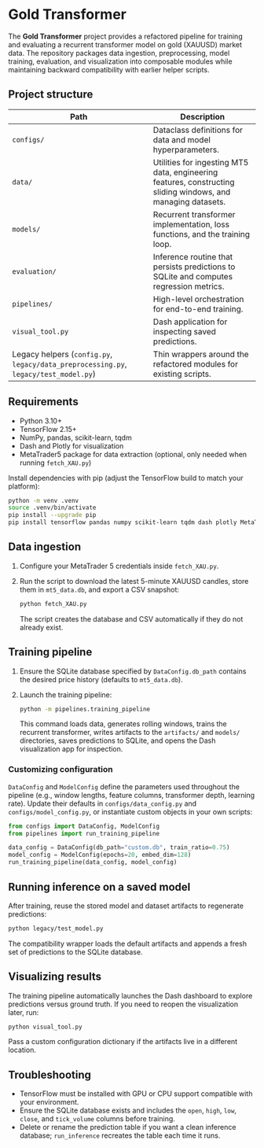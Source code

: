 # Gold Transformer

The **Gold Transformer** project provides a refactored pipeline for training and evaluating a recurrent transformer model on gold (XAUUSD) market data. The repository packages data ingestion, preprocessing, model training, evaluation, and visualization into composable modules while maintaining backward compatibility with earlier helper scripts.

## Project structure

| Path | Description |
| --- | --- |
| `configs/` | Dataclass definitions for data and model hyperparameters. |
| `data/` | Utilities for ingesting MT5 data, engineering features, constructing sliding windows, and managing datasets. |
| `models/` | Recurrent transformer implementation, loss functions, and the training loop. |
| `evaluation/` | Inference routine that persists predictions to SQLite and computes regression metrics. |
| `pipelines/` | High-level orchestration for end-to-end training. |
| `visual_tool.py` | Dash application for inspecting saved predictions. |
| Legacy helpers (`config.py`, `legacy/data_preprocessing.py`, `legacy/test_model.py`) | Thin wrappers around the refactored modules for existing scripts. |

## Requirements

- Python 3.10+
- TensorFlow 2.15+
- NumPy, pandas, scikit-learn, tqdm
- Dash and Plotly for visualization
- MetaTrader5 package for data extraction (optional, only needed when running `fetch_XAU.py`)

Install dependencies with pip (adjust the TensorFlow build to match your platform):

```bash
python -m venv .venv
source .venv/bin/activate
pip install --upgrade pip
pip install tensorflow pandas numpy scikit-learn tqdm dash plotly MetaTrader5
```

## Data ingestion

1. Configure your MetaTrader 5 credentials inside `fetch_XAU.py`.
2. Run the script to download the latest 5-minute XAUUSD candles, store them in `mt5_data.db`, and export a CSV snapshot:

   ```bash
   python fetch_XAU.py
   ```

   The script creates the database and CSV automatically if they do not already exist.

## Training pipeline

1. Ensure the SQLite database specified by `DataConfig.db_path` contains the desired price history (defaults to `mt5_data.db`).
2. Launch the training pipeline:

   ```bash
   python -m pipelines.training_pipeline
   ```

   This command loads data, generates rolling windows, trains the recurrent transformer, writes artifacts to the `artifacts/` and `models/` directories, saves predictions to SQLite, and opens the Dash visualization app for inspection.

### Customizing configuration

`DataConfig` and `ModelConfig` define the parameters used throughout the pipeline (e.g., window lengths, feature columns, transformer depth, learning rate). Update their defaults in `configs/data_config.py` and `configs/model_config.py`, or instantiate custom objects in your own scripts:

```python
from configs import DataConfig, ModelConfig
from pipelines import run_training_pipeline

data_config = DataConfig(db_path="custom.db", train_ratio=0.75)
model_config = ModelConfig(epochs=20, embed_dim=128)
run_training_pipeline(data_config, model_config)
```

## Running inference on a saved model

After training, reuse the stored model and dataset artifacts to regenerate predictions:

```bash
python legacy/test_model.py
```

The compatibility wrapper loads the default artifacts and appends a fresh set of predictions to the SQLite database.

## Visualizing results

The training pipeline automatically launches the Dash dashboard to explore predictions versus ground truth. If you need to reopen the visualization later, run:

```bash
python visual_tool.py
```

Pass a custom configuration dictionary if the artifacts live in a different location.

## Troubleshooting

- TensorFlow must be installed with GPU or CPU support compatible with your environment.
- Ensure the SQLite database exists and includes the `open`, `high`, `low`, `close`, and `tick_volume` columns before training.
- Delete or rename the prediction table if you want a clean inference database; `run_inference` recreates the table each time it runs.